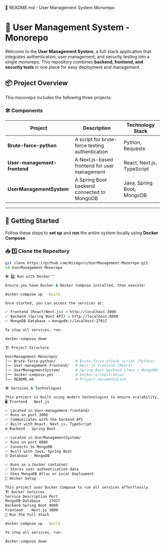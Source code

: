 📜 README.md - User Management System Monorepo

# 🚀 User Management System - Monorepo

Welcome to the **User Management System**, a full-stack application that integrates authentication, user management, and security testing into a single monorepo. This repository combines **backend, frontend, and security tools** in one place for easy deployment and management.

## 📦 **Project Overview**

This monorepo includes the following three projects:

### 🛠️ **Components**

| Project                      | Description                                     | Technology Stack           |
| ---------------------------- | ----------------------------------------------- | -------------------------- |
| **Brute-force-python**       | A script for brute-force testing authentication | Python, Requests           |
| **User-management-frontend** | A Next.js-based frontend for user management    | React, Next.js, TypeScript |
| **UserManagementSystem**     | A Spring Boot backend connected to MongoDB      | Java, Spring Boot, MongoDB |

---

## 🚀 **Getting Started**

Follow these steps to **set up** and **run** the entire system locally using **Docker Compose**.

### 📥 **1️⃣ Clone the Repository**

```sh
git clone https://github.com/Hizaguru/UserManagement-Monorepo.git
cd UserManagement-Monorepo

🛠️ 2️⃣ Run with Docker""

Ensure you have Docker & Docker Compose installed, then execute:

docker-compose up --build

Once started, you can access the services at:

✅ Frontend (React/Next.js) → http://localhost:3000
✅ Backend (Spring Boot API) → http://localhost:8080
✅ MongoDB Database → mongodb://localhost:27017

To stop all services, run:

docker-compose down

🏗️ Project Structure

UserManagement-Monorepo/
│── Brute-force-python/         # Brute-force attack script (Python)
│── User-management-frontend/   # Next.js frontend (React)
│── UserManagementSystem/       # Spring Boot backend (Java + MongoDB)
│── docker-compose.yml          # Docker orchestration
│── README.md                   # Project documentation

🛠️ Services & Technologies

This project is built using modern technologies to ensure scalability, security, and performance.
🖥️ Frontend - Next.js

✅ Located in User-management-frontend/
✅ Runs on port 3000
✅ Communicates with the backend API
✅ Built with React, Next.js, TypeScript
⚙️ Backend - Spring Boot

✅ Located in UserManagementSystem/
✅ Runs on port 8080
✅ Connects to MongoDB
✅ Built with Java, Spring Boot
🗄️ Database - MongoDB

✅ Runs as a Docker container
✅ Stores user authentication data
✅ Uses MongoDB Atlas or Local Deployment
🐳 Docker Setup

This project uses Docker Compose to run all services effortlessly.
🏗️ Docker Services
Service	Description	Port
MongoDB	Database	27017
Backend	Spring Boot	8080
Frontend	Next.js	3000
🚀 Run the Full Stack

docker-compose up --build

To stop all services, run:

docker-compose down
```
